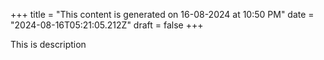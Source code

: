 +++
title = "This content is generated on 16-08-2024 at 10:50 PM"
date = "2024-08-16T05:21:05.212Z"
draft = false
+++

  This is description
        